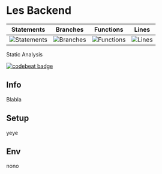 # Les Backend
| Statements | Branches | Functions | Lines |
| ------ | ------ | ------- | ------- |
| ![Statements](https://img.shields.io/badge/Coverage-Unknown%25-brightgreen.svg "Make me better!") | ![Branches](https://img.shields.io/badge/Coverage-Unknown%25-brightgreen.svg "Make me better!") | ![Functions](https://img.shields.io/badge/Coverage-Unknown%25-brightgreen.svg "Make me better!") | ![Lines](https://img.shields.io/badge/Coverage-Unknown%25-brightgreen.svg "Make me better!") |


Static Analysis

[![codebeat badge](https://codebeat.co/badges/77ab398f-d0f6-4735-a3ab-6626f455ceb6)](https://codebeat.co/projects/github-com-bingobois-sutte-backend-master)

## Info
Blabla


## Setup
yeye

## Env
nono
